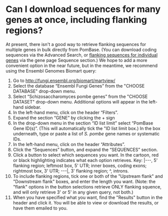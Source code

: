 # Can I download sequences for many genes at once, including flanking regions? 
<!-- pombase_categories: Querying/Searching,Sequence Retrieval -->

At present, there isn't a good way to retrieve flanking sequences for
multiple genes in bulk directly from PomBase. (You can download coding
sequences via the Advanced Search, or [flanking sequences for individual genes](/faq/how-can-i-retrieve-gene-sequence-including-upstream-and-downstream-sequences) via
the gene page Sequence section.) We hope to add a more convenient option
in the near future, but in the meantime, we recommend using the Ensembl
Genomes Biomart query:

1.  Go to <http://fungi.ensembl.org/biomart/martview/>
2.  Select the database “Ensembl Fungi Genes” from the "CHOOSE DATABASE"
    drop-down menu.
3.  Select “Schizosaccharomyces pombe genes” from the "CHOOSE DATASET"
    drop-down menu. Additional options will appear in the left-hand
    sidebar.
4.  In the left-hand menu, click on the header “Filters”.
5.  Expand the section “GENE” by clicking the + sign
6.  In the drop-down menu in the section “ID list limit” select “PomBase
    Gene ID(s)”. (This will automatically tick the "ID list limit box.)
    In the box underneath, type or paste a list of *S. pombe* gene names
    or systematic IDs.
7.  In the left-hand menu, click on the header “Attributes”.
8.  Click the “Sequences” button, and expand the “SEQUENCES” section.
9.  Click a button to select which sequences you want. In the cartoon,
    red or black highlighting indicates what each option retrieves. Key:
    |---, 5' flanking region; leftmost box, 5' UTR; inner boxes, coding
    exons; rightmost box, 3' UTR; ---|, 3' flanking region; \^, introns.
10. To include flanking regions, tick one or both of the "Upstream
    flank" and "Downstream flank" boxes, and enter the length you want.
    (Note: the "flank" options in the button selections retrieve ONLY
    flanking squence, and will only retrieve 3' or 5' in any given
    query, not both.)
11. When you have specified what you want, find the "Results" button in
    the header and click it. You will be able to view or download the
    results, or have them emailed to you.


